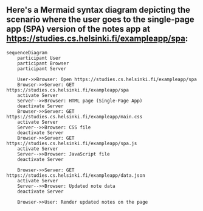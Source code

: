 ## Here's a Mermaid syntax diagram depicting the scenario where the user goes to the single-page app (SPA) version of the notes app at https://studies.cs.helsinki.fi/exampleapp/spa:

```mermaid
sequenceDiagram
    participant User
    participant Browser
    participant Server

    User->>Browser: Open https://studies.cs.helsinki.fi/exampleapp/spa
    Browser->>Server: GET https://studies.cs.helsinki.fi/exampleapp/spa
    activate Server
    Server-->>Browser: HTML page (Single-Page App)
    deactivate Server
    Browser->>Server: GET https://studies.cs.helsinki.fi/exampleapp/main.css
    activate Server
    Server-->>Browser: CSS file
    deactivate Server
    Browser->>Server: GET https://studies.cs.helsinki.fi/exampleapp/spa.js
    activate Server
    Server-->>Browser: JavaScript file
    deactivate Server

    Browser->>Server: GET https://studies.cs.helsinki.fi/exampleapp/data.json
    activate Server
    Server-->>Browser: Updated note data
    deactivate Server

    Browser->>User: Render updated notes on the page

```
